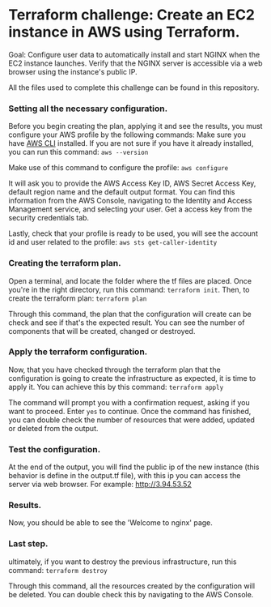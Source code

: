# Terraform challenge: Create an EC2 instance in AWS using Terraform. 

Goal: Configure user data to automatically install and start NGINX when the EC2 instance launches. Verify that the NGINX server is accessible via a web browser using the instance's public IP.

All the files used to complete this challenge can be found in this repository.

### Setting all the necessary configuration.
Before you begin creating the plan, applying it and see the results, you must configure your AWS profile by the following commands:
Make sure you have [AWS CLI](https://docs.aws.amazon.com/es_es/cli/latest/userguide/getting-started-install.html) installed. 
If you are not sure if you have it already installed, you can run this command:
```aws --version```

Make use of this command to configure the profile:
```aws configure```

It will ask you to provide the AWS Access Key ID, AWS Secret Access Key, default region name and the default output format.
You can find this information from the AWS Console, navigating to the Identity and Access Management service, and selecting your user. 
Get a access key from the security credentials tab.

Lastly, check that your profile is ready to be used, you will see the account id and user related to the profile:
```aws sts get-caller-identity```

### Creating the terraform plan.
Open a terminal, and locate the folder where the tf files are placed. 
Once you're in the right directory, run this command:
```terraform init```.
Then, to create the terraform plan:
```terraform plan```

Through this command, the plan that the configuration will create can be check and see if that's the expected result. You can see the number of components that will be created, changed or destroyed. 


### Apply the terraform configuration.
Now, that you have checked through the terraform plan that the configuration is going to create the infrastructure as expected, it is time to apply it. 
You can achieve this by this command: 
```terraform apply```

The command will prompt you with a confirmation request, asking if you want to proceed. Enter ```yes``` to continue.
Once the command has finished, you can double check the number of resources that were added, updated or deleted from the output.


### Test the configuration.
At the end of the output, you will find the public ip of the new instance (this behavior is define in the output.tf file), with this ip you can access the server via web browser.
For example: 
http://3.94.53.52


### Results.
Now, you should be able to see the 'Welcome to nginx' page. 


### Last step.
ultimately, if you want to destroy the previous infrastructure, run this command: 
```terraform destroy```

Through this command, all the resources created by the configuration will be deleted. You can double check this by navigating to the AWS Console.
